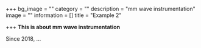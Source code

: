+++
bg_image = ""
category = ""
description = "mm wave instrumentation"
image = ""
information = []
title = "Example 2"

+++
**This is about mm wave instrumentation**

Since 2018, ...
